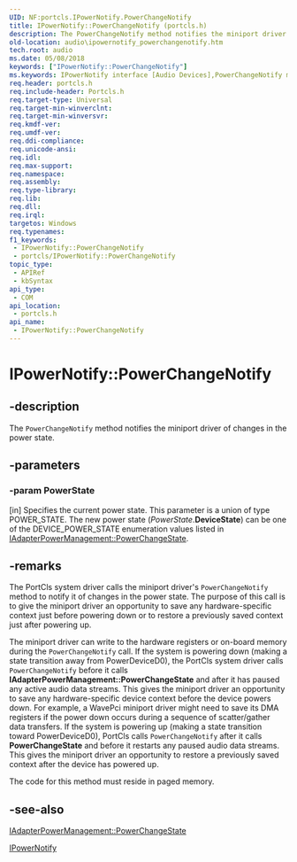 ```yaml
---
UID: NF:portcls.IPowerNotify.PowerChangeNotify
title: IPowerNotify::PowerChangeNotify (portcls.h)
description: The PowerChangeNotify method notifies the miniport driver of changes in the power state.
old-location: audio\ipowernotify_powerchangenotify.htm
tech.root: audio
ms.date: 05/08/2018
keywords: ["IPowerNotify::PowerChangeNotify"]
ms.keywords: IPowerNotify interface [Audio Devices],PowerChangeNotify method, IPowerNotify.PowerChangeNotify, IPowerNotify::PowerChangeNotify, PowerChangeNotify, PowerChangeNotify method [Audio Devices], PowerChangeNotify method [Audio Devices],IPowerNotify interface, audio.ipowernotify_powerchangenotify, audmp-routines_14b6d53d-cf30-47d1-bace-402fe4e5d7ba.xml, portcls/IPowerNotify::PowerChangeNotify
req.header: portcls.h
req.include-header: Portcls.h
req.target-type: Universal
req.target-min-winverclnt: 
req.target-min-winversvr: 
req.kmdf-ver: 
req.umdf-ver: 
req.ddi-compliance: 
req.unicode-ansi: 
req.idl: 
req.max-support: 
req.namespace: 
req.assembly: 
req.type-library: 
req.lib: 
req.dll: 
req.irql: 
targetos: Windows
req.typenames: 
f1_keywords:
 - IPowerNotify::PowerChangeNotify
 - portcls/IPowerNotify::PowerChangeNotify
topic_type:
 - APIRef
 - kbSyntax
api_type:
 - COM
api_location:
 - portcls.h
api_name:
 - IPowerNotify::PowerChangeNotify
---
```


# IPowerNotify::PowerChangeNotify


## -description

The <code>PowerChangeNotify</code> method notifies the miniport driver of changes in the power state.

## -parameters

### -param PowerState 

[in]
Specifies the current power state. This parameter is a union of type POWER_STATE. The new power state (<i>PowerState</i>.<b>DeviceState</b>) can be one of the DEVICE_POWER_STATE enumeration values listed in <a href="/windows-hardware/drivers/ddi/portcls/nf-portcls-iadapterpowermanagement-powerchangestate">IAdapterPowerManagement::PowerChangeState</a>.

## -remarks

The PortCls system driver calls the miniport driver's <code>PowerChangeNotify</code> method to notify it of changes in the power state. The purpose of this call is to give the miniport driver an opportunity to save any hardware-specific context just before powering down or to restore a previously saved context just after powering up.

The miniport driver can write to the hardware registers or on-board memory during the <code>PowerChangeNotify</code> call. If the system is powering down (making a state transition away from PowerDeviceD0), the PortCls system driver calls <code>PowerChangeNotify</code> before it calls <b>IAdapterPowerManagement::PowerChangeState</b> and after it has paused any active audio data streams. This gives the miniport driver an opportunity to save any hardware-specific device context before the device powers down. For example, a WavePci miniport driver might need to save its DMA registers if the power down occurs during a sequence of scatter/gather data transfers. If the system is powering up (making a state transition toward PowerDeviceD0), PortCls calls <code>PowerChangeNotify</code> after it calls <b>PowerChangeState</b> and before it restarts any paused audio data streams. This gives the miniport driver an opportunity to restore a previously saved context after the device has powered up.

The code for this method must reside in paged memory.

## -see-also

<a href="/windows-hardware/drivers/ddi/portcls/nf-portcls-iadapterpowermanagement-powerchangestate">IAdapterPowerManagement::PowerChangeState</a>



<a href="/windows-hardware/drivers/ddi/portcls/nn-portcls-ipowernotify">IPowerNotify</a>

